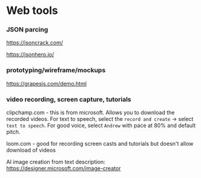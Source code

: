 # Web tools

### JSON parcing

https://jsoncrack.com/

https://jsonhero.io/

### prototyping/wireframe/mockups

https://grapesjs.com/demo.html

### video recording, screen capture, tutorials

clipchamp.com - this is from microsoft. Allows you to download the recorded videos. For text to speech, select the `record and create` -> select `text to speech`. For good voice, select `Andrew` with pace at 80% and default pitch.

loom.com - good for recording screen casts and tutorials but doesn't allow download of videos

AI image creation from text description: https://designer.microsoft.com/image-creator

